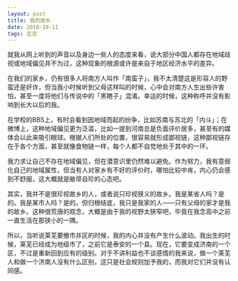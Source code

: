 ```yaml
---
layout: post
title: 我的故乡
date: 2018-10-11
tags: 生活
---
```


就我从网上听到的声音以及身边一些人的态度来看，说大部分中国人都存在地域歧视或地域偏见并不为过，这种现象的根源或许是来自于地区经济水平的差异。

在我们的家乡，仍有很多人将南方人叫作「南蛮子」，我不太清楚这是形容人的野蛮还是奸诈，但当我小时候听到父母这样叫的时候，心中会对南方人生出些许害怕，甚至一度将他们与传说中的「黑瞎子」混淆。幸运的时候，这种称呼并没有影响到长大以后的我。

在学校的BBS上，有时会看到因地域而起的纷争，比如苏南与苏北的「内斗」；在微博上，这种地域偏见更为泛滥，比如一提到河南总是负面评价居多，甚至有的媒体会以此来吸引眼球。根据人们所处的位置，很容易就形成鄙视链，这种鄙视链存在于各个方面，甚至就像食物链一样，每个人都不自觉地处于其中的一环。

我力求让自己不存在地域偏见，但在潜意识里仍然难以避免。作为努力，我有意弱化自己的地域属性，但当有人对家乡有不好的评价时，哪怕比较中肯，内心仍会感到不舒服，这大概就是敝帚自珍的心态吧。

其实，我并不是很珍视故乡的人，或者说只珍视狭义的故乡。我是某省人吗？是的。我是某市人吗？是的。但归根结底，我只是我家的人——只有父母的家才是我的故乡。这种很荒唐的观念，大概是由于我的视野太狭窄吧，毕竟在我念高中之前一直生活在那狭小的一隅。

所以，当听说莱芜要撤市并区的时候，我的内心并没有产生什么波动。我出生的时候，莱芜已经成为地级市了，之前它是泰安的一个县。现在，它要变成济南的一个区，不过是重新回到应有的级别。对于不讲利益也不谈感情的我来说，做一个莱芜人和做一个济南人没有什么区别，这只是社会规则加予我的，而我对它们并没有认同感。

